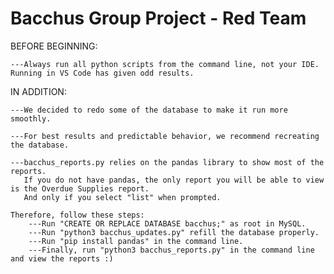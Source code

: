 # Bacchus Group Project - Red Team

BEFORE BEGINNING:
    
    ---Always run all python scripts from the command line, not your IDE.  Running in VS Code has given odd results.
    
IN ADDITION:
    
    ---We decided to redo some of the database to make it run more smoothly.

    ---For best results and predictable behavior, we recommend recreating the database.

    ---bacchus_reports.py relies on the pandas library to show most of the reports.
       If you do not have pandas, the only report you will be able to view is the Overdue Supplies report.
       And only if you select "list" when prompted.
    
    Therefore, follow these steps:
        ---Run "CREATE OR REPLACE DATABASE bacchus;" as root in MySQL.
        ---Run "python3 bacchus_updates.py" refill the database properly.
        ---Run "pip install pandas" in the command line.
        ---Finally, run "python3 bacchus_reports.py" in the command line and view the reports :)